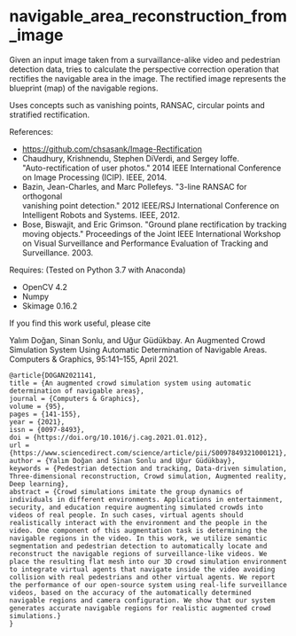 # navigable_area_reconstruction_from_image

Given an input image taken from a survaillance-alike video and pedestrian detection data, tries to calculate the perspective correction operation that rectifies the navigable area in the image. The rectified image represents the blueprint (map) of the navigable regions.

Uses concepts such as vanishing points, RANSAC, circular points and stratified rectification.

References:
* https://github.com/chsasank/Image-Rectification 
* Chaudhury, Krishnendu, Stephen DiVerdi, and Sergey Ioffe.  
 "Auto-rectification of user photos." 2014 IEEE International Conference on Image Processing (ICIP). IEEE, 2014.
* Bazin, Jean-Charles, and Marc Pollefeys. "3-line RANSAC for orthogonal  
 vanishing point detection." 2012 IEEE/RSJ International Conference on Intelligent Robots and Systems. IEEE, 2012.
* Bose, Biswajit, and Eric Grimson. "Ground plane rectification by tracking moving objects." Proceedings of the Joint IEEE International Workshop on Visual Surveillance and Performance Evaluation of Tracking and Surveillance. 2003.

Requires: (Tested on Python 3.7 with Anaconda)
* OpenCV 4.2
* Numpy 
* Skimage 0.16.2

If you find this work useful, please cite

Yalım Doğan, Sinan Sonlu, and Uğur Güdükbay. An Augmented Crowd Simulation System Using Automatic Determination of Navigable Areas. Computers & Graphics, 95:141–155, April 2021.

```
@article{DOGAN2021141,
title = {An augmented crowd simulation system using automatic determination of navigable areas},
journal = {Computers & Graphics},
volume = {95},
pages = {141-155},
year = {2021},
issn = {0097-8493},
doi = {https://doi.org/10.1016/j.cag.2021.01.012},
url = {https://www.sciencedirect.com/science/article/pii/S0097849321000121},
author = {Yalım Doğan and Sinan Sonlu and Uğur Güdükbay},
keywords = {Pedestrian detection and tracking, Data-driven simulation, Three-dimensional reconstruction, Crowd simulation, Augmented reality, Deep learning},
abstract = {Crowd simulations imitate the group dynamics of individuals in different environments. Applications in entertainment, security, and education require augmenting simulated crowds into videos of real people. In such cases, virtual agents should realistically interact with the environment and the people in the video. One component of this augmentation task is determining the navigable regions in the video. In this work, we utilize semantic segmentation and pedestrian detection to automatically locate and reconstruct the navigable regions of surveillance-like videos. We place the resulting flat mesh into our 3D crowd simulation environment to integrate virtual agents that navigate inside the video avoiding collision with real pedestrians and other virtual agents. We report the performance of our open-source system using real-life surveillance videos, based on the accuracy of the automatically determined navigable regions and camera configuration. We show that our system generates accurate navigable regions for realistic augmented crowd simulations.}
}
```
